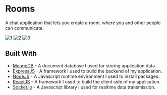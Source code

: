 # Rooms

A chat application that lets you create a room, where you and other people can communicate.

![1](https://user-images.githubusercontent.com/57309472/128541664-1519ec60-d5df-4842-828b-32a77b351eeb.PNG)
![2](https://user-images.githubusercontent.com/57309472/128541671-b48f749b-7ff8-4342-8c00-71796004053c.PNG)
![3](https://user-images.githubusercontent.com/57309472/128541674-d3ed4fc5-67f5-4de6-a012-63973aea6314.PNG)

## Built With

* [MongoDB](https://www.mongodb.com/) - A document database I used for storing application data.
* [ExpressJS](https://expressjs.com/) - A framework I used to build the backend of my application. 
* [NodeJS](https://nodejs.org/en/) - A Javascript runtime environment I used to install packages.
* [ReactJS](https://rometools.github.io/rome/) - A framework I used to build the client side of my application.
* [Socket.io](https://socket.io/) - A Javascript library I used for realtime data transmission.


